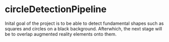 # circleDetectionPipeline

Inital goal of the project is to be able to detect fundamental shapes such as squares and circles on a black background.
Afterwhich, the next stage will be to overlap augmented reality elements onto them.
